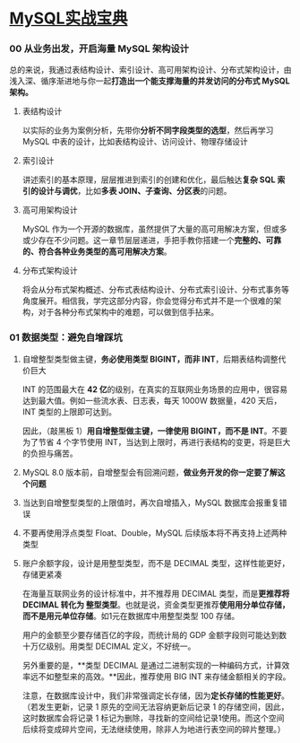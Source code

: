 # [MySQL实战宝典](https://github.com/debugzhao/geek-time/blob/main/book/%E4%B8%93%E6%A0%8F/MySQL%E5%AE%9E%E6%88%98%E5%AE%9D%E5%85%B8/00%20%E5%BC%80%E7%AF%87%E8%AF%8D%20%20%E4%BB%8E%E4%B8%9A%E5%8A%A1%E5%87%BA%E5%8F%91%EF%BC%8C%E5%BC%80%E5%90%AF%E6%B5%B7%E9%87%8F%20MySQL%20%E6%9E%B6%E6%9E%84%E8%AE%BE%E8%AE%A1.md)

### 00 从业务出发，开启海量 MySQL 架构设计

总的来说，我通过表结构设计、索引设计、高可用架构设计、分布式架构设计，由浅入深、循序渐进地与你一起**打造出一个能支撑海量的并发访问的分布式 MySQL 架构。**

1. 表结构设计

   以实际的业务为案例分析，先带你**分析不同字段类型的选型**，然后再学习 MySQL 中表的设计，比如表结构设计、访问设计、物理存储设计

2. 索引设计

   讲述索引的基本原理，层层推进到索引的创建和优化，最后触达**复杂 SQL 索引的设计与调优**，比如**多表 JOIN、子查询、分区表**的问题。

3. 高可用架构设计

   MySQL 作为一个开源的数据库，虽然提供了大量的高可用解决方案，但或多或少存在不少问题。这一章节层层递进，手把手教你搭建一个**完整的、可靠的、符合各种业务类型的高可用解决方案**。

4. 分布式架构设计

   将会从分布式架构概述、分布式表结构设计、分布式索引设计、分布式事务等角度展开。相信我，学完这部分内容，你会觉得分布式并不是一个很难的架构，对于各种分布式架构中的难题，可以做到信手拈来。

### 01 数据类型：避免自增踩坑

1. 自增整型类型做主键，**务必使用类型 BIGINT，而非 INT**，后期表结构调整代价巨大

   INT 的范围最大在 **42 亿**的级别，在真实的互联网业务场景的应用中，很容易达到最大值。例如一些流水表、日志表，每天 1000W 数据量，420 天后，INT 类型的上限即可达到。

   因此，（敲黑板 1）**用自增整型做主键，一律使用 BIGINT，而不是 INT**。不要为了节省 4 个字节使用 INT，当达到上限时，再进行表结构的变更，将是巨大的负担与痛苦。

2. MySQL 8.0 版本前，自增整型会有回溯问题，**做业务开发的你一定要了解这个问题**

3. 当达到自增整型类型的上限值时，再次自增插入，MySQL 数据库会报重复错误

4. 不要再使用浮点类型 Float、Double，MySQL 后续版本将不再支持上述两种类型

5. 账户余额字段，设计是用整型类型，而不是 DECIMAL 类型，这样性能更好，存储更紧凑

   在海量互联网业务的设计标准中，并不推荐用 DECIMAL 类型，而是**更推荐将 DECIMAL 转化为 整型类型**。也就是说，资金类型更推荐**使用用分单位存储，而不是用元单位存储**。如1元在数据库中用整型类型 100 存储。

   用户的金额至少要存储百亿的字段，而统计局的 GDP 金额字段则可能达到数十万亿级别。用类型 DECIMAL 定义，不好统一。

   另外重要的是，**类型 DECIMAL 是通过二进制实现的一种编码方式，计算效率远不如整型来的高效。**因此，推荐使用 BIG INT 来存储金额相关的字段。

   注意，在数据库设计中，我们非常强调定长存储，因为**定长存储的性能更好**。（若发生更新，记录 1 原先的空间无法容纳更新后记录 1 的存储空间，因此，这时数据库会将记录 1 标记为删除，寻找新的空间给记录1使用。而这个空间后续将变成碎片空间，无法继续使用，除非人为地进行表空间的碎片整理。）
